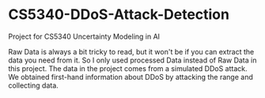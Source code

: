 # CS5340-DDoS-Attack-Detection
Project for CS5340 Uncertainty Modeling in AI

Raw Data is always a bit tricky to read, but it won't be if you can extract the data you need from it. So I only used processed Data instead of Raw Data in this project.
The data in the project comes from a simulated DDoS attack. We obtained first-hand information about DDoS by attacking the range and collecting data.
